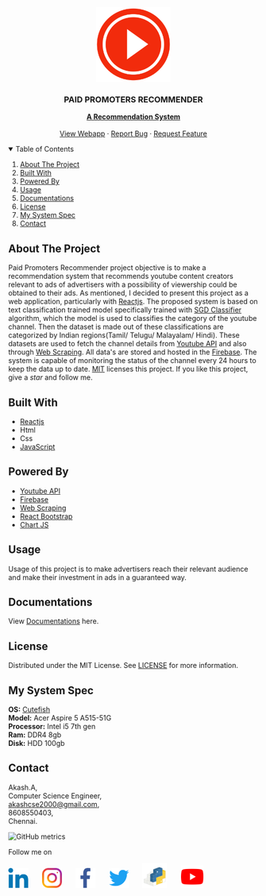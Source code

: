 <!-- PROJECT LOGO -->
<p align="center">
  <img src="https://github.com/Akash-Peace/REACTJS-FIREBASE-YT/blob/main/Documentations/PPR.png" alt="Logo" width="150" height="150">
  <h3 align="center">PAID PROMOTERS RECOMMENDER</h3>
  <p align="center">
    <a href="https://en.wikipedia.org/wiki/Recommender_system"><strong>A Recommendation System</strong></a>
    <br />
    <br />
    <a href="https://paid-promoters-recommender.web.app/">View Webapp</a>
    ·
    <a href="https://github.com/Akash-Peace/REACTJS-FIREBASE-YT/issues">Report Bug</a>
    ·
    <a href="https://github.com/Akash-Peace/REACTJS-FIREBASE-YT/issues">Request Feature</a>
  </p>
</p>



<!-- TABLE OF CONTENTS -->
<details open="open">
  <summary>Table of Contents</summary>
  <ol>
    <li><a href="#about-the-project">About The Project</a></li>
    <li><a href="#built-with">Built With</a></li>
    <li><a href="#powered-by">Powered By</a></li>
    <li><a href="#usage">Usage</a></li>
    <li><a href="#documentations">Documentations</a></li>
    <li><a href="#license">License</a></li>
    <li><a href="#my-system-spec">My System Spec</a></li>
    <li><a href="#contact">Contact</a></li>
  </ol>
</details>



<!-- ABOUT THE PROJECT -->
## About The Project

Paid Promoters Recommender project objective is to make a recommendation system that recommends youtube content creators relevant to ads of
advertisers with a possibility of viewership could be obtained to their ads. As mentioned, I decided to present this project as a web application, particularly with [Reactjs](https://reactjs.org/). The proposed system is based on text classification trained model specifically trained with [SGD Classifier](https://en.wikipedia.org/wiki/Stochastic_gradient_descent) algorithm, which the model is used to classifies the category of the youtube channel. Then the dataset is made out of these classifications are categorized by Indian regions(Tamil/ Telugu/ Malayalam/ Hindi). These datasets are used to fetch the channel details from [Youtube API](https://developers.google.com/youtube/v3) and also through [Web Scraping](https://en.wikipedia.org/wiki/Web_scraping). All data's are stored and hosted in the [Firebase](https://firebase.google.com/). The system is capable of monitoring the status of the channel every 24 hours to keep the data up to date. [MIT](https://github.com/Akash-Peace/REACTJS-FIREBASE-YT/blob/main/LICENSE) licenses this project. If you like this project, give a _star_ and follow me.

## Built With

* [Reactjs](https://reactjs.org/)
* Html
* Css
* [JavaScript](https://www.javascript.com/)


## Powered By

* [Youtube API](https://developers.google.com/youtube/v3)
* [Firebase](https://firebase.google.com/)
* [Web Scraping](https://en.wikipedia.org/wiki/Web_scraping)
* [React Bootstrap](https://react-bootstrap.github.io/)
* [Chart JS](https://www.npmjs.com/package/react-chartjs-2)


<!-- USAGE EXAMPLES -->
## Usage

Usage of this project is to make advertisers reach their relevant audience and make their investment in ads in a guaranteed way.


## Documentations

View [Documentations](https://github.com/Akash-Peace/REACTJS-FIREBASE-YT/blob/main/Documentations/) here.


<!-- LICENSE -->
## License

Distributed under the MIT License. See [LICENSE](https://github.com/Akash-Peace/REACTJS-FIREBASE-YT/blob/main/LICENSE) for more information.


## My System Spec

**OS:** [Cutefish](https://cutefish-ubuntu.github.io/)\
**Model:** Acer Aspire 5 A515-51G\
**Processor:** Intel i5 7th gen\
**Ram:** DDR4 8gb\
**Disk:** HDD 100gb


<!-- CONTACT -->
## Contact

Akash.A,\
Computer Science Engineer,\
akashcse2000@gmail.com,\
8608550403,\
Chennai.


![GitHub metrics](https://metrics.lecoq.io/Akash-Peace)  

Follow me on

[<img src='https://github.com/Akash-Peace/INDUSTRIAL-WEBSITE/blob/main/images/linkedin.png' alt='linkedin' height='40'>](https://www.linkedin.com/in/akash-2000-cse) &nbsp; &nbsp; &nbsp; [<img src='https://github.com/Akash-Peace/INDUSTRIAL-WEBSITE/blob/main/images/instagram.png' alt='instagram' height='40'>](https://www.instagram.com/nocturnal_lad) &nbsp; &nbsp; &nbsp; [<img src='https://github.com/Akash-Peace/INDUSTRIAL-WEBSITE/blob/main/images/facebook.png' alt='facebook' height='40'>](https://www.facebook.com/profile.php?id=100061841000593) &nbsp; &nbsp; &nbsp; [<img src='https://github.com/Akash-Peace/INDUSTRIAL-WEBSITE/blob/main/images/twitter.png' alt='twitter' height='40'>](https://twitter.com/AkashA53184506) &nbsp; &nbsp; &nbsp; [<img src='https://github.com/Akash-Peace/INDUSTRIAL-WEBSITE/blob/main/images/pypi.png' alt='pypi' height='50'>](https://pypi.org/user/Akash-Peace/) &nbsp; &nbsp; &nbsp; [<img src='https://github.com/Akash-Peace/INDUSTRIAL-WEBSITE/blob/main/images/youtube.png' alt='youtube' height='45'>](https://www.youtube.com/channel/UCmugCO6k7hgSZqaI1jzbelw/featured)

